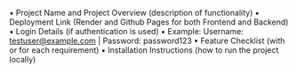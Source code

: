 ▪ Project Name and Project Overview (description of functionality) 
▪ Deployment Link (Render and Github Pages for both Frontend and 
Backend) 
▪ Login Details (if authentication is used) 
▪ Example: Username: testuser@example.com | Password: password123 
▪ Feature Checklist (with or for each requirement) 
▪ Installation Instructions (how to run the project locally)
